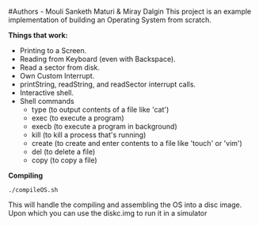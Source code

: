 #Authors - Mouli Sanketh Maturi & Miray Dalgin
This project is an example implementation of building an Operating System from scratch.

**Things that work:**
 - Printing to a Screen.
 - Reading from Keyboard (even with Backspace).
 - Read a sector from disk.
 - Own Custom Interrupt.
 - printString, readString, and readSector interrupt calls.
 - Interactive shell.
 - Shell commands
    - type (to output contents of a file like 'cat')
    - exec (to execute a program)
    - execb (to execute a program in background)
    - kill (to kill a process that's running)
    - create (to create and enter contents to a file like 'touch' or 'vim')
    - del (to delete a file)
    - copy (to copy a file)
    
**Compiling**

```
./compileOS.sh
```

This will handle the compiling and assembling the OS into a disc image. Upon which you can use the diskc.img to run it in a simulator
